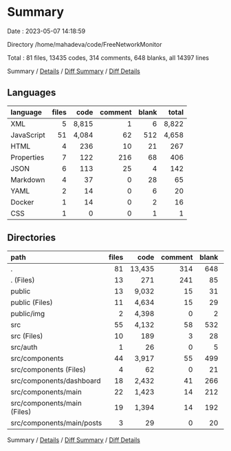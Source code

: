 # Summary

Date : 2023-05-07 14:18:59

Directory /home/mahadeva/code/FreeNetworkMonitor

Total : 81 files,  13435 codes, 314 comments, 648 blanks, all 14397 lines

Summary / [Details](details.md) / [Diff Summary](diff.md) / [Diff Details](diff-details.md)

## Languages
| language | files | code | comment | blank | total |
| :--- | ---: | ---: | ---: | ---: | ---: |
| XML | 5 | 8,815 | 1 | 6 | 8,822 |
| JavaScript | 51 | 4,084 | 62 | 512 | 4,658 |
| HTML | 4 | 236 | 10 | 21 | 267 |
| Properties | 7 | 122 | 216 | 68 | 406 |
| JSON | 6 | 113 | 25 | 4 | 142 |
| Markdown | 4 | 37 | 0 | 28 | 65 |
| YAML | 2 | 14 | 0 | 6 | 20 |
| Docker | 1 | 14 | 0 | 2 | 16 |
| CSS | 1 | 0 | 0 | 1 | 1 |

## Directories
| path | files | code | comment | blank | total |
| :--- | ---: | ---: | ---: | ---: | ---: |
| . | 81 | 13,435 | 314 | 648 | 14,397 |
| . (Files) | 13 | 271 | 241 | 85 | 597 |
| public | 13 | 9,032 | 15 | 31 | 9,078 |
| public (Files) | 11 | 4,634 | 15 | 29 | 4,678 |
| public/img | 2 | 4,398 | 0 | 2 | 4,400 |
| src | 55 | 4,132 | 58 | 532 | 4,722 |
| src (Files) | 10 | 189 | 3 | 28 | 220 |
| src/auth | 1 | 26 | 0 | 5 | 31 |
| src/components | 44 | 3,917 | 55 | 499 | 4,471 |
| src/components (Files) | 4 | 62 | 0 | 21 | 83 |
| src/components/dashboard | 18 | 2,432 | 41 | 266 | 2,739 |
| src/components/main | 22 | 1,423 | 14 | 212 | 1,649 |
| src/components/main (Files) | 19 | 1,394 | 14 | 192 | 1,600 |
| src/components/main/posts | 3 | 29 | 0 | 20 | 49 |

Summary / [Details](details.md) / [Diff Summary](diff.md) / [Diff Details](diff-details.md)